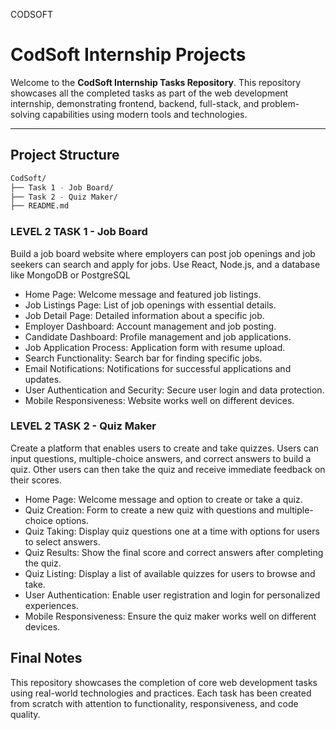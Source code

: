 CODSOFT
# CodSoft Internship Projects

Welcome to the **CodSoft Internship Tasks Repository**. This repository showcases all the completed tasks as part of the web development internship, demonstrating frontend, backend, full-stack, and problem-solving capabilities using modern tools and technologies.

---

## Project Structure

```bash
CodSoft/
├── Task 1 - Job Board/
├── Task 2 - Quiz Maker/
├── README.md

```
### LEVEL 2 TASK 1 - Job Board

Build a job board website where employers can post job openings and job seekers can
search and apply for jobs. Use React, Node.js, and a database like MongoDB or PostgreSQL

- Home Page: Welcome message and featured job listings.
- Job Listings Page: List of job openings with essential details.
- Job Detail Page: Detailed information about a specific job.
- Employer Dashboard: Account management and job posting.
- Candidate Dashboard: Profile management and job applications.
- Job Application Process: Application form with resume upload.
- Search Functionality: Search bar for finding specific jobs.
- Email Notifications: Notifications for successful applications and updates.
- User Authentication and Security: Secure user login and data protection.
- Mobile Responsiveness: Website works well on different devices.

### LEVEL 2 TASK 2 - Quiz Maker

Create a platform that enables users to create and take quizzes. Users can input questions,
multiple-choice answers, and correct answers to build a quiz. Other users can then take the quiz
and receive immediate feedback on their scores.

- Home Page: Welcome message and option to create or take a quiz.
- Quiz Creation: Form to create a new quiz with questions and multiple-choice options.
- Quiz Taking: Display quiz questions one at a time with options for users to select answers.
- Quiz Results: Show the final score and correct answers after completing the quiz.
- Quiz Listing: Display a list of available quizzes for users to browse and take.
- User Authentication: Enable user registration and login for personalized experiences.
- Mobile Responsiveness: Ensure the quiz maker works well on different devices.

## Final Notes
This repository showcases the completion of core web development tasks using real-world technologies and practices. Each task has been created from scratch with attention to functionality, responsiveness, and code quality.
